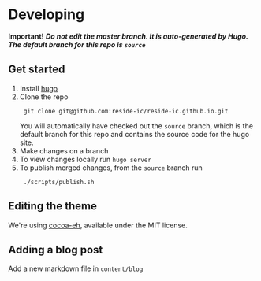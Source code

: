 # Developing

**Important!** **_Do not edit the master branch. It is auto-generated by Hugo. 
The default branch for this repo is `source`_**

## Get started
1. Install [hugo](https://gohugo.io/)
1. Clone the repo
    ```
     git clone git@github.com:reside-ic/reside-ic.github.io.git
    ```
    You will automatically have checked out the `source` branch, which is the default branch for this repo and contains 
    the source code for the hugo site.
1. Make changes on a branch
1. To view changes locally run `hugo server`
1. To publish merged changes, from the `source` branch run
    ```
     ./scripts/publish.sh
    ```
    
## Editing the theme
We're using [cocoa-eh](https://github.com/mtn/cocoa-eh-hugo-theme), available under the MIT 
license. 

## Adding a blog post
Add a new markdown file in `content/blog`